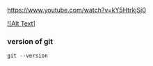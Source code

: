 https://www.youtube.com/watch?v=kY5HtrkjSj0

[![Alt Text]]([video_url](https://www.youtube.com/watch?v=kY5HtrkjSj0))

### version of git

```
git --version
```



